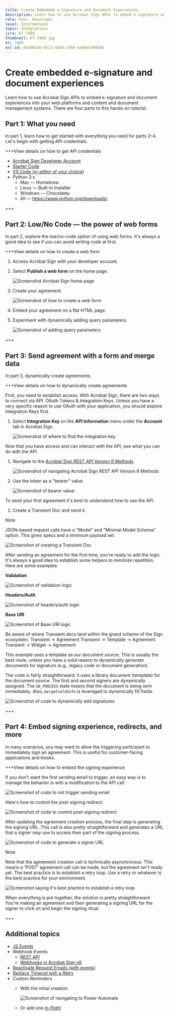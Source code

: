 ```yaml
---
title: Create Embedded e-Signature and Document Experiences
description: Learn how to use Acrobat Sign APIs to embed e-signature and document experiences into your web platforms and content and document management systems
role: User, Developer
level: Intermediate
topic: Integrations
jira: KT-7489
thumbnail: KT-7489.jpg
kt: 7489
exl-id: db300cb9-6513-4a64-af60-eadedcd4858e
---
```

# Create embedded e-signature and document experiences

Learn how to use Acrobat Sign APIs to embed e-signature and document experiences into your web platforms and content and document management systems. There are four parts to this hands-on tutorial.

## Part 1: What you need

In part 1, learn how to get started with everything you need for parts 2–4. Let's begin with getting API credentials.

+++View details on how to get API credentials

* [Acrobat Sign Developer Account](https://acrobat.adobe.com/us/en/sign/developer-form.html)
* [Starter Code](https://github.com/benvanderberg/adobe-sign-api-tutorial)
* [VS Code (or editor of your choice)](https://code.visualstudio.com)
* Python 3.x 
  * Mac — Homebrew
  * Linux — Built-in Installer
  * Windows — Chocolatey
  * All — https://www.python.org/downloads/

+++

## Part 2: Low/No Code — the power of web forms

In part 2, explore the low/no-code option of using web forms. It's always a good idea to see if you can avoid writing code at first.

+++View details on how to create a web form

1. Access Acrobat Sign with your developer account.

1. Select **Publish a web form** on the home page.

   ![Screenshot Acrobat Sign home page](assets/embeddedesignature/embed_1.png)

1. Create your agreement.

   ![Screenshot of how to create a web form](assets/embeddedesignature/embed_2.png)

1. Embed your agreement on a flat HTML page.

1. Experiment with dynamically adding query parameters.

   ![Screenshot of adding query parameters](assets/embeddedesignature/embed_3.png)

+++

## Part 3: Send agreement with a form and merge data

In part 3, dynamically create agreements.

+++View details on how to dynamically create agreements

First, you need to establish access. With Acrobat Sign, there are two ways to connect via API. OAuth Tokens & Integration Keys. Unless you have a very specific reason to use OAuth with your application, you should explore Integration Keys first.

1. Select **Integration Key** on the **API Information** menu under the **Account** tab in Acrobat Sign.

   ![Screenshot of where to find the integration key](assets/embeddedesignature/embed_4.png)

Now that you have access and can interact with the API, see what you can do with the API.

1. Navigate to the [Acrobat Sign REST API Version 6 Methods](http://adobesign.com/public/docs/restapi/v6).

   ![Screenshot of navigating Acrobat Sign REST API Version 6 Methods](assets/embeddedesignature/embed_5.png)

1. Use the token as a "bearer" value.

   ![Screenshot of bearer value](assets/embeddedesignature/embed_6.png)

To send your first agreement it's best to understand how to use the API. 

1. Create a Transient Doc and send it. 

  >[!NOTE]
  >
  >JSON-based request calls have a "Model" and "Minimal Model Schema" option. This gives specs and a minimum payload set. 

  ![Screenshot of creating a Transient Doc](assets/embeddedesignature/embed_7.png)

After sending an agreement for the first time, you're ready to add the logic. It's always a good idea to establish some helpers to minimize repetition. Here are some examples:

**Validation**

![Screenshot of validation logic](assets/embeddedesignature/embed_8.png)

**Headers/Auth**
  
![Screenshot of headers/auth logic](assets/embeddedesignature/embed_9.png)

**Base URI**

![Screenshot of Base URI logic](assets/embeddedesignature/embed_10.png)

Be aware of where Transient docs land within the grand scheme of the Sign ecosystem.
Transient -> Agreement
Transient -> Template -> Agreement
Transient -> Widget -> Agreement

This example uses a template as our document source. This is usually the best route, unless you have a solid reason to dynamically generate documents for signature (e.g., legacy code or document generation).

The code is fairly straightforward; it uses a library document (template) for the document source. The first and second signers are dynamically assigned. The `IN_PROCESS` state means that the document is being sent immediately. Also, `mergeFieldInfo` is leveraged to dynamically fill fields.

![Screenshot of code to dynamically add signatures](assets/embeddedesignature/embed_11.png)

+++

## Part 4: Embed signing experience, redirects, and more

In many scenarios, you may want to allow the triggering participant to immediately sign an agreement. This is useful for customer-facing applications and kiosks.

+++View details on how to embed the signing experience

If you don't want the first sending email to trigger, an easy way is to manage the behavior is with a modification to the API call.

![Screenshot of code to not trigger sending email](assets/embeddedesignature/embed_12.png)

Here's how to control the post-signing redirect:

![Screenshot of code to control post-signing redirect](assets/embeddedesignature/embed_13.png)

After updating the agreement creation process, the final step is generating the signing URL. This call is also pretty straightforward and generates a URL that a signer may use to access their part of the signing process.

![Screenshot of code to generate a signer URL](assets/embeddedesignature/embed_14.png)

>[!NOTE]
>
>Note that the agreement creation call is technically asynchronous. This means a 'POST' agreement call can be made, but the agreement isn't ready yet. The best practice is to establish a retry loop. Use a retry or whatever is the best practice for your environment.

![Screenshot saying it's best practice to establish a retry loop](assets/embeddedesignature/embed_15.png)

When everything is put together, the solution is pretty straightforward. You're making an agreement and then generating a signing URL for the signer to click on and begin the signing ritual.

+++

## Additional topics

* [JS Events](https://www.adobe.io/apis/documentcloud/sign/docs.html#!adobedocs/adobe-sign/master/events.md)
* Webhook Events
  * [REST API](https://sign-acs.na1.echosign.com/public/docs/restapi/v6#!/webhooks/createWebhook)
  * [Webhooks in Acrobat Sign v6](https://www.adobe.io/apis/documentcloud/sign/docs.html#!adobedocs/adobe-sign/master/webhooks.md)
* [Reactivate Request Emails (with events)](https://sign-acs.na1.echosign.com/public/docs/restapi/v6#!/agreements/updateAgreement)
* [Replace Timeout with a Retry](https://stackoverflow.com/questions/23267409/how-to-implement-retry-mechanism-into-python-requests-library)
* Custom Reminders
  * With the initial creation

    ![Screenshot of navigating to Power Automate](assets/embeddedesignature/embed_16.png)

  * Or add one [in-flight](https://sign-acs.na1.echosign.com/public/docs/restapi/v6#!/agreements/createReminderOnParticipant)
